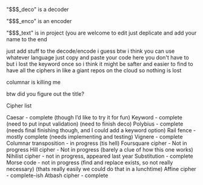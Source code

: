 "$$$_deco" is a decoder

"$$$_enco" is an encoder

"$$$_text" is in project (you are welcome to edit just deplicate and add your name to the end

just add stuff to the decode/encode i guess btw i think you can use whatever language just copy and paste your code here you don't have to but i lost the keyword once so i think it might be safter and easier to find to have all the ciphers in like a giant repos on the cloud so nothing is lost

columnar is killing me

btw did you figure out the title?

Cipher list

Caesar - complete (though I’d like to try it for fun)
Keyword - complete (need to put input validation) (need to finish deco)
Polybius - complete (needs final finishing though, and I could add a keyword option)
Rail fence - mostly complete (needs implementing and testing)
Vignere - complete
Columnar transposition - in progress (tis hell)
Foursquare cipher - Not in progress
Hill cipher - Not in progress (barely a clue of how this one works)
Nihilist cipher - not in progress, appeared last year 
Substitution - complete
Morse code - not in progress (find and replace exists, so not really necessary) (thats really easily we could do that in a lunchtime)
Affine cipher - complete-ish
Atbash cipher - complete
